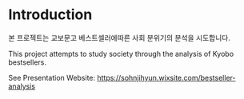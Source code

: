 # Introduction

본 프로젝트는 교보문고 베스트셀러에따른 사회 분위기의 분석을 시도합니다.

This project attempts to study society through the analysis of Kyobo bestsellers. 

See Presentation Website:
https://sohnjihyun.wixsite.com/bestseller-analysis